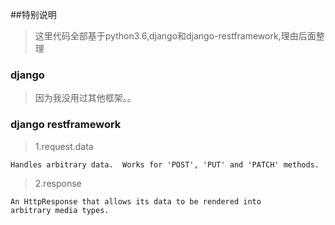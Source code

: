 ##特别说明
>这里代码全部基于python3.6,django和django-restframework,理由后面整理

### django
> 因为我没用过其他框架。。

### django restframework
> 1.request.data 

    Handles arbitrary data.  Works for 'POST', 'PUT' and 'PATCH' methods.

> 2.response 
   
    An HttpResponse that allows its data to be rendered into
    arbitrary media types.
    